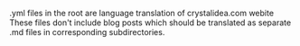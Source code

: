 .yml files in the root are language translation of crystalidea.com webite
These files don't include blog posts which should be translated as separate .md files in corresponding subdirectories.
